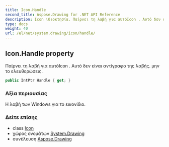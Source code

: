 ```yaml
---
title: Icon.Handle
second_title: Aspose.Drawing for .NET API Reference
description: Icon ιδιοκτησία. Παίρνει τη λαβή για αυτόIcon . Αυτό δεν είναι αντίγραφο της λαβής. μην το ελευθερώσεις.
type: docs
weight: 40
url: /el/net/system.drawing/icon/handle/
---
```

## Icon.Handle property

Παίρνει τη λαβή για αυτόIcon . Αυτό δεν είναι αντίγραφο της λαβής. μην το ελευθερώσεις.

```csharp
public IntPtr Handle { get; }
```

### Αξία περιουσίας

Η λαβή των Windows για το εικονίδιο.

### Δείτε επίσης

* class [Icon](../)
* χώρος ονομάτων [System.Drawing](../../icon/)
* συνέλευση [Aspose.Drawing](../../../)


